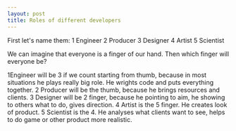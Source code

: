 ```yaml
---
layout: post
title: Roles of different developers
---
```


First let's name them:
1 Engineer
2 Producer
3 Designer
4 Artist
5 Scientist 


We can imagine that everyone is a finger of our hand. Then which finger will everyone be?

1Engineer will be 3 if we count starting from thumb, because in most situations he plays really big role. He wrights code and puts everything together.
2 Producer will be the thumb, because he brings resources and clients. 
3 Designer will be 2 finger, because he pointing to aim, he showing to others what to do, gives direction.
4 Artist is the 5 finger. He creates look of product.
5 Scientist is the 4. He analyses what clients want to see, helps to do game or other product more realistic.
